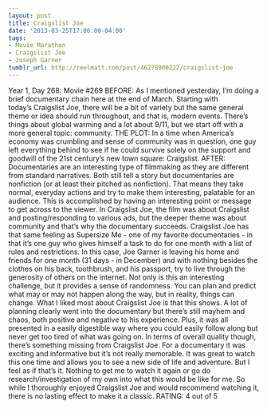 ```yaml
---
layout: post
title: Craigslist Joe
date: '2013-03-25T17:06:00-04:00'
tags:
- Movie Marathon
- Craigslist Joe
- Joseph Garner
tumblr_url: http://reelmatt.com/post/46278000222/craigslist-joe
---
```



Year 1, Day 268: Movie #269
BEFORE: As I mentioned yesterday, I’m doing a brief documentary chain here at the end of March. Starting with today’s Craigslist Joe, there will be a bit of variety but the same general theme or idea should run throughout, and that is, modern events. There’s things about global warming and a lot about 9/11, but we start off with a more general topic: community.
THE PLOT: In a time when America’s economy was crumbling and sense of community was in question, one guy left everything behind to see if he could survive solely on the support and goodwill of the 21st century’s new town square: Craigslist.
AFTER: Documentaries are an interesting type of filmmaking as they are different from standard narratives. Both still tell a story but documentaries are nonfiction (or at least their pitched as nonfiction). That means they take normal, everyday actions and try to make them interesting, palatable for an audience. This is accomplished by having an interesting point or message to get across to the viewer. In Craigslist Joe, the film was about Craigslist and posting/responding to various ads, but the deeper theme was about community and that’s why the documentary succeeds.
Craigslist Joe has that same feeling as Supersize Me - one of my favorite documentaries - in that it’s one guy who gives himself a task to do for one month with a list of rules and restrictions. In this case, Joe Garner is leaving his home and friends for one month (31 days - in December) and with nothing besides the clothes on his back, toothbrush, and his passport, try to live through the generosity of others on the internet. Not only is this an interesting challenge, but it provides a sense of randomness. You can plan and predict what may or may not happen along the way, but in reality, things can change. What I liked most about Craigslist Joe is that this shows. A lot of planning clearly went into the documentary but there’s still mayhem and chaos, both positive and negative to his experience. Plus, it was all presented in a easily digestible way where you could easily follow along but never get too tired of what was going on.
In terms of overall quality though, there’s something missing from Craigslist Joe. For a documentary it was exciting and informative but it’s not really memorable. It was great to watch this one time and allows you to see a new side of life and adventure. But I feel as if that’s it. Nothing to get me to watch it again or go do research/investigation of my own into what this would be like for me. So while I thoroughly enjoyed Craigslist Joe and would recommend watching it, there is no lasting effect to make it a classic.
RATING: 4 out of 5
